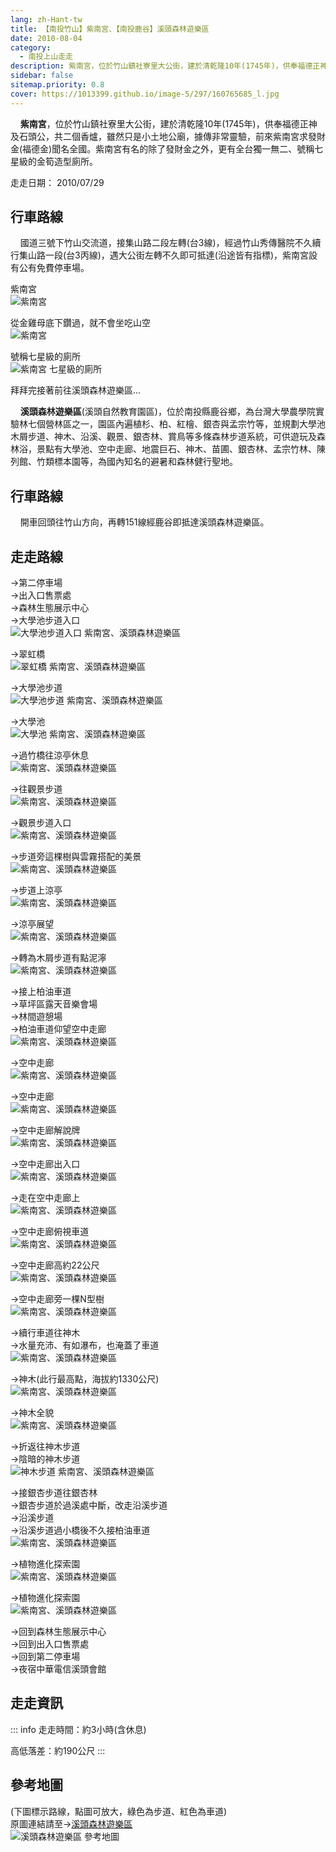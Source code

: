 ```yaml
---
lang: zh-Hant-tw
title: 【南投竹山】紫南宮、【南投鹿谷】溪頭森林遊樂區
date: 2010-08-04
category: 
  - 南投上山走走
description: 紫南宮，位於竹山鎮社寮里大公街，建於清乾隆10年(1745年)，供奉福德正神及石頭公，共二個香爐，雖然只是小土地公廟，據傳非常靈驗，前來紫南宮求發財金(福德金)聞名全國。紫南宮有名的除了發財金之外，更有全台獨一無二、號稱七星級的金筍造型廁所。
sidebar: false
sitemap.priority: 0.8
cover: https://1013399.github.io/image-5/297/160765685_l.jpg
---
```


    **紫南宮**，位於竹山鎮社寮里大公街，建於清乾隆10年(1745年)，供奉福德正神及石頭公，共二個香爐，雖然只是小土地公廟，據傳非常靈驗，前來紫南宮求發財金(福德金)聞名全國。紫南宮有名的除了發財金之外，更有全台獨一無二、號稱七星級的金筍造型廁所。

<!-- more -->

走走日期： 2010/07/29

## 行車路線
    國道三號下竹山交流道，接集山路二段左轉(台3線)，經過竹山秀傳醫院不久續行集山路一段(台3丙線)，遇大公街左轉不久即可抵達(沿途皆有指標)，紫南宮設有公有免費停車場。

紫南宮  
![紫南宮](https://1013399.github.io/image-5/297/160765667_l.jpg)

從金雞母底下鑽過，就不會坐吃山空  
![紫南宮](https://1013399.github.io/image-5/297/160765672_l.jpg)

號稱七星級的廁所  
![紫南宮 七星級的廁所](https://1013399.github.io/image-5/297/160765674_l.jpg)

拜拜完接著前往溪頭森林遊樂區...

    **溪頭森林遊樂區**(溪頭自然教育園區)，位於南投縣鹿谷鄉，為台灣大學農學院實驗林七個營林區之一，園區內遍植杉、柏、紅檜、銀杏與孟宗竹等，並規劃大學池木屑步道、神木、沿溪、觀景、銀杏林、賞鳥等多條森林步道系統，可供遊玩及森林浴，景點有大學池、空中走廊、地震巨石、神木、苗圃、銀杏林、孟宗竹林、陳列館、竹類標本園等，為國內知名的避暑和森林健行聖地。

## 行車路線
    開車回頭往竹山方向，再轉151線經鹿谷即抵達溪頭森林遊樂區。

## 走走路線
→第二停車場  
→出入口售票處  
→森林生態展示中心  
→大學池步道入口  
![大學池步道入口 紫南宮、溪頭森林遊樂區](https://1013399.github.io/image-5/297/160765678_l.jpg)

→翠虹橋  
![翠虹橋 紫南宮、溪頭森林遊樂區](https://1013399.github.io/image-5/297/160765680_l.jpg)

→大學池步道  
![大學池步道 紫南宮、溪頭森林遊樂區](https://1013399.github.io/image-5/297/160765683_l.jpg)

→大學池  
![大學池 紫南宮、溪頭森林遊樂區](https://1013399.github.io/image-5/297/160765685_l.jpg)

→過竹橋往涼亭休息  
![紫南宮、溪頭森林遊樂區](https://1013399.github.io/image-5/297/160765690_l.jpg)

→往觀景步道  
![紫南宮、溪頭森林遊樂區](https://1013399.github.io/image-5/297/160765695_l.jpg)

→觀景步道入口  
![紫南宮、溪頭森林遊樂區](https://1013399.github.io/image-5/297/160765699_l.jpg)

→步道旁這棵樹與雲霧搭配的美景  
![紫南宮、溪頭森林遊樂區](https://1013399.github.io/image-5/297/160765704_l.jpg)

→步道上涼亭  
![紫南宮、溪頭森林遊樂區](https://1013399.github.io/image-5/297/160765710_l.jpg)

→涼亭展望  
![紫南宮、溪頭森林遊樂區](https://1013399.github.io/image-5/297/160765713_l.jpg)

→轉為木屑步道有點泥濘  
![紫南宮、溪頭森林遊樂區](https://1013399.github.io/image-5/297/160765718_l.jpg)

→接上柏油車道  
→草坪區露天音樂會場  
→林間遊憩場  
→柏油車道仰望空中走廊  
![紫南宮、溪頭森林遊樂區](https://1013399.github.io/image-5/297/160765726_l.jpg)

→空中走廊  
![紫南宮、溪頭森林遊樂區](https://1013399.github.io/image-5/297/160765733_l.jpg)

→空中走廊  
![紫南宮、溪頭森林遊樂區](https://1013399.github.io/image-5/297/160765739_l.jpg)

→空中走廊解說牌  
![紫南宮、溪頭森林遊樂區](https://1013399.github.io/image-5/297/160765781_l.jpg)

→空中走廊出入口  
![紫南宮、溪頭森林遊樂區](https://1013399.github.io/image-5/297/160765789_l.jpg)

→走在空中走廊上  
![紫南宮、溪頭森林遊樂區](https://1013399.github.io/image-5/297/160765746_l.jpg)

→空中走廊俯視車道  
![紫南宮、溪頭森林遊樂區](https://1013399.github.io/image-5/297/160765754_l.jpg)

→空中走廊高約22公尺  
![紫南宮、溪頭森林遊樂區](https://1013399.github.io/image-5/297/160765765_l.jpg)

→空中走廊旁一棵N型樹  
![紫南宮、溪頭森林遊樂區](https://1013399.github.io/image-5/297/160765773_l.jpg)

→續行車道往神木  
→水量充沛、有如瀑布，也淹蓋了車道  
![紫南宮、溪頭森林遊樂區](https://1013399.github.io/image-5/297/160765795_l.jpg)

→神木(此行最高點，海拔約1330公尺)  
![紫南宮、溪頭森林遊樂區](https://1013399.github.io/image-5/297/160765801_l.jpg)

→神木全貌  
![紫南宮、溪頭森林遊樂區](https://1013399.github.io/image-5/297/160765806_l.jpg)

→折返往神木步道  
→陰暗的神木步道  
![神木步道 紫南宮、溪頭森林遊樂區](https://1013399.github.io/image-5/297/160765810_l.jpg)

→接銀杏步道往銀杏林  
→銀杏步道於過溪處中斷，改走沿溪步道  
→沿溪步道  
→沿溪步道過小橋後不久接柏油車道  
![紫南宮、溪頭森林遊樂區](https://1013399.github.io/image-5/297/160765813_l.jpg)

→植物進化探索園  
![紫南宮、溪頭森林遊樂區](https://1013399.github.io/image-5/297/160765816_l.jpg)

→植物進化探索園  
![紫南宮、溪頭森林遊樂區](https://1013399.github.io/image-5/297/160765665_l.jpg)

→回到森林生態展示中心  
→回到出入口售票處  
→回到第二停車場  
→夜宿中華電信溪頭會館

## 走走資訊
::: info
走走時間：約3小時(含休息)

高低落差：約190公尺
:::

## 參考地圖
(下圖標示路線，點圖可放大，綠色為步道、紅色為車道)  
原圖連結請至→[溪頭森林遊樂區](http://www.exfo.ntu.edu.tw/sitou/cht/15download/#03)  
![溪頭森林遊樂區 參考地圖](https://1013399.github.io/image-5/297/160765876_l.jpg)